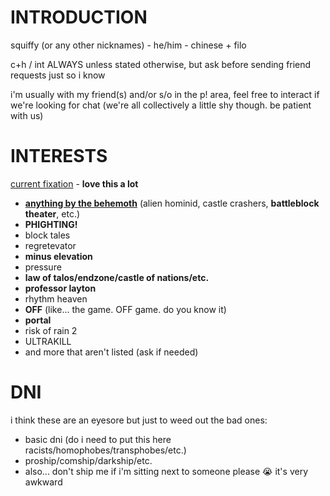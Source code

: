 # INTRODUCTION
squiffy (or any other nicknames) - he/him - chinese + filo

c+h / int ALWAYS unless stated otherwise, but ask before sending friend requests just so i know

i'm usually with my friend(s) and/or s/o in the p! area, feel free to interact if we're looking for chat (we're all collectively a little shy though. be patient with us)
# INTERESTS
<ins>current fixation</ins> - **love this a lot**
- **<ins>anything by the behemoth</ins>** (alien hominid, castle crashers, **battleblock theater**, etc.)
- **PHIGHTING!**
- block tales
- regretevator
- **minus elevation**
- pressure
- **law of talos/endzone/castle of nations/etc.**
- **professor layton**
- rhythm heaven
- **OFF** (like... the game. OFF game. do you know it)
- **portal**
- risk of rain 2
- ULTRAKILL
- and more that aren't listed (ask if needed)
# DNI
i think these are an eyesore but just to weed out the bad ones:
- basic dni (do i need to put this here racists/homophobes/transphobes/etc.)
- proship/comship/darkship/etc.
- also... don't ship me if i'm sitting next to someone please 😭 it's very awkward
